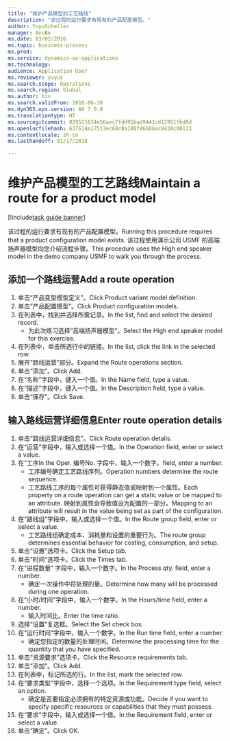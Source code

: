 ```yaml
--- 
title: "维护产品模型的工艺路线"
description: "该过程的运行要求有现有的产品配置模型。"
author: YuyuScheller
manager: AnnBe
ms.date: 03/02/2016
ms.topic: business-process
ms.prod: 
ms.service: dynamics-ax-applications
ms.technology: 
audience: Application User
ms.reviewer: yuyus
ms.search.scope: Operations
ms.search.region: Global
ms.author: bis
ms.search.validFrom: 2016-06-30
ms.dyn365.ops.version: AX 7.0.0
ms.translationtype: HT
ms.sourcegitcommit: 029511634e56aec7fdd91bad9441cd12951fbd8d
ms.openlocfilehash: 637614a17513ec68c0a180f46606ac8430c00133
ms.contentlocale: zh-cn
ms.lasthandoff: 01/17/2018

---
```

# <a name="maintain-a-route-for-a-product-model"></a><span data-ttu-id="b943b-103">维护产品模型的工艺路线</span><span class="sxs-lookup"><span data-stu-id="b943b-103">Maintain a route for a product model</span></span>

[!include[task guide banner](../../includes/task-guide-banner.md)]

<span data-ttu-id="b943b-104">该过程的运行要求有现有的产品配置模型。</span><span class="sxs-lookup"><span data-stu-id="b943b-104">Running this procedure requires that a product configuration model exists.</span></span> <span data-ttu-id="b943b-105">该过程使用演示公司 USMF 的高端扬声器模型向您介绍流程步骤。</span><span class="sxs-lookup"><span data-stu-id="b943b-105">This procedure uses the High end speaker model in the demo company USMF to walk you through the process.</span></span>


## <a name="add-a-route-operation"></a><span data-ttu-id="b943b-106">添加一个路线运营</span><span class="sxs-lookup"><span data-stu-id="b943b-106">Add a route operation</span></span>
1. <span data-ttu-id="b943b-107">单击“产品变型模型定义”。</span><span class="sxs-lookup"><span data-stu-id="b943b-107">Click Product variant model definition.</span></span>
2. <span data-ttu-id="b943b-108">单击“产品配置模型”。</span><span class="sxs-lookup"><span data-stu-id="b943b-108">Click Product configuration models.</span></span>
3. <span data-ttu-id="b943b-109">在列表中，找到并选择所需记录。</span><span class="sxs-lookup"><span data-stu-id="b943b-109">In the list, find and select the desired record.</span></span>
    * <span data-ttu-id="b943b-110">为此次练习选择“高端扬声器模型”。</span><span class="sxs-lookup"><span data-stu-id="b943b-110">Select the High end speaker model for this exercise.</span></span>  
4. <span data-ttu-id="b943b-111">在列表中，单击所选行中的链接。</span><span class="sxs-lookup"><span data-stu-id="b943b-111">In the list, click the link in the selected row.</span></span>
5. <span data-ttu-id="b943b-112">展开“路线运营”部分。</span><span class="sxs-lookup"><span data-stu-id="b943b-112">Expand the Route operations section.</span></span>
6. <span data-ttu-id="b943b-113">单击“添加”。</span><span class="sxs-lookup"><span data-stu-id="b943b-113">Click Add.</span></span>
7. <span data-ttu-id="b943b-114">在“名称”字段中，键入一个值。</span><span class="sxs-lookup"><span data-stu-id="b943b-114">In the Name field, type a value.</span></span>
8. <span data-ttu-id="b943b-115">在“描述”字段中，键入一个值。</span><span class="sxs-lookup"><span data-stu-id="b943b-115">In the Description field, type a value.</span></span>
9. <span data-ttu-id="b943b-116">单击“保存”。</span><span class="sxs-lookup"><span data-stu-id="b943b-116">Click Save.</span></span>

## <a name="enter-route-operation-details"></a><span data-ttu-id="b943b-117">输入路线运营详细信息</span><span class="sxs-lookup"><span data-stu-id="b943b-117">Enter route operation details</span></span>
1. <span data-ttu-id="b943b-118">单击“路线运营详细信息”。</span><span class="sxs-lookup"><span data-stu-id="b943b-118">Click Route operation details.</span></span>
2. <span data-ttu-id="b943b-119">在“运营”字段中，输入或选择一个值。</span><span class="sxs-lookup"><span data-stu-id="b943b-119">In the Operation field, enter or select a value.</span></span>
3. <span data-ttu-id="b943b-120">在“工序</span><span class="sxs-lookup"><span data-stu-id="b943b-120">In the Oper.</span></span> <span data-ttu-id="b943b-121">编号</span><span class="sxs-lookup"><span data-stu-id="b943b-121">No.</span></span> <span data-ttu-id="b943b-122">字段中，输入一个数字。</span><span class="sxs-lookup"><span data-stu-id="b943b-122">field, enter a number.</span></span>
    * <span data-ttu-id="b943b-123">工序编号确定工艺路线序列。</span><span class="sxs-lookup"><span data-stu-id="b943b-123">Operation numbers determine the route sequence.</span></span>  
    * <span data-ttu-id="b943b-124">工艺路线工序的每个属性可获得静态值或映射到一个属性。</span><span class="sxs-lookup"><span data-stu-id="b943b-124">Each property on a route operation can get a static value or be mapped to an attribute.</span></span> <span data-ttu-id="b943b-125">映射到属性会导致值设为配置的一部分。</span><span class="sxs-lookup"><span data-stu-id="b943b-125">Mapping to an attribute will result in the value being set as part of the configuration.</span></span>  
4. <span data-ttu-id="b943b-126">在“路线组”字段中，输入或选择一个值。</span><span class="sxs-lookup"><span data-stu-id="b943b-126">In the Route group field, enter or select a value.</span></span>
    * <span data-ttu-id="b943b-127">工艺路线组确定成本、消耗量和设置的重要行为。</span><span class="sxs-lookup"><span data-stu-id="b943b-127">The route group determines essential behavior for costing, consumption, and setup.</span></span>  
5. <span data-ttu-id="b943b-128">单击“设置”选项卡。</span><span class="sxs-lookup"><span data-stu-id="b943b-128">Click the Setup tab.</span></span>
6. <span data-ttu-id="b943b-129">单击“时间”选项卡。</span><span class="sxs-lookup"><span data-stu-id="b943b-129">Click the Times tab.</span></span>
7. <span data-ttu-id="b943b-130">在“进程数量“ 字段中，输入一个数字。</span><span class="sxs-lookup"><span data-stu-id="b943b-130">In the Process qty. field, enter a number.</span></span>
    * <span data-ttu-id="b943b-131">确定一次操作中将处理的量。</span><span class="sxs-lookup"><span data-stu-id="b943b-131">Determine how many will be processed during one operation.</span></span>  
8. <span data-ttu-id="b943b-132">在“小时/时间”字段中，输入一个数字。</span><span class="sxs-lookup"><span data-stu-id="b943b-132">In the Hours/time field, enter a number.</span></span>
    * <span data-ttu-id="b943b-133">输入时间比。</span><span class="sxs-lookup"><span data-stu-id="b943b-133">Enter the time ratio.</span></span>  
9. <span data-ttu-id="b943b-134">选择“设置”复选框。</span><span class="sxs-lookup"><span data-stu-id="b943b-134">Select the Set check box.</span></span>
10. <span data-ttu-id="b943b-135">在“运行时间”字段中，输入一个数字。</span><span class="sxs-lookup"><span data-stu-id="b943b-135">In the Run time field, enter a number.</span></span>
    * <span data-ttu-id="b943b-136">确定您指定的数量的处理时间。</span><span class="sxs-lookup"><span data-stu-id="b943b-136">Determine the processing time for the quantity that you have specified.</span></span>  
11. <span data-ttu-id="b943b-137">单击“资源要求”选项卡。</span><span class="sxs-lookup"><span data-stu-id="b943b-137">Click the Resource requirements tab.</span></span>
12. <span data-ttu-id="b943b-138">单击“添加”。</span><span class="sxs-lookup"><span data-stu-id="b943b-138">Click Add.</span></span>
13. <span data-ttu-id="b943b-139">在列表中，标记所选的行。</span><span class="sxs-lookup"><span data-stu-id="b943b-139">In the list, mark the selected row.</span></span>
14. <span data-ttu-id="b943b-140">在“要求类型”字段中，选择一个选项。</span><span class="sxs-lookup"><span data-stu-id="b943b-140">In the Requirement type field, select an option.</span></span>
    * <span data-ttu-id="b943b-141">确定是否要指定必须拥有的特定资源或功能。</span><span class="sxs-lookup"><span data-stu-id="b943b-141">Decide if you want to specify specific resources or capabilities that they must possess.</span></span>  
15. <span data-ttu-id="b943b-142">在“要求”字段中，输入或选择一个值。</span><span class="sxs-lookup"><span data-stu-id="b943b-142">In the Requirement field, enter or select a value.</span></span>
16. <span data-ttu-id="b943b-143">单击“确定”。</span><span class="sxs-lookup"><span data-stu-id="b943b-143">Click OK.</span></span>


